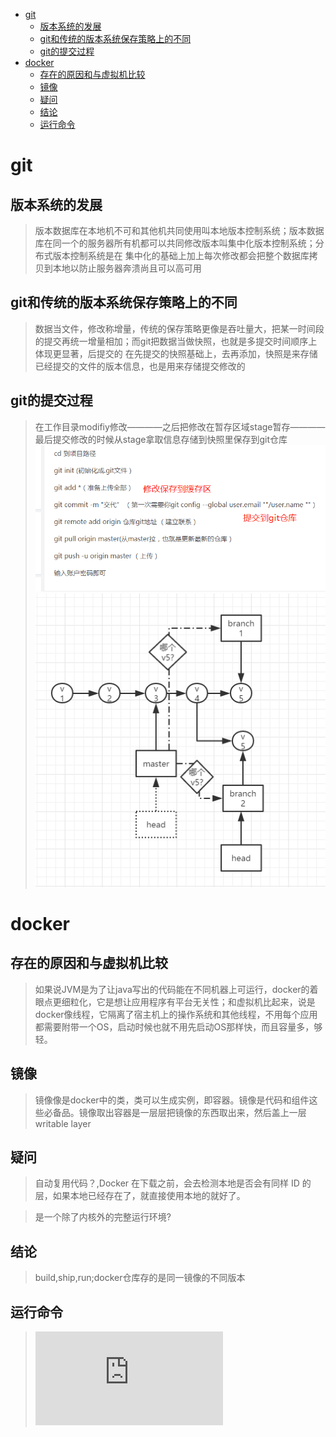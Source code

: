 - [git](#git)
  - [版本系统的发展](#版本系统的发展)
  - [git和传统的版本系统保存策略上的不同](#git和传统的版本系统保存策略上的不同)
  - [git的提交过程](#git的提交过程)
- [docker](#docker)
  - [存在的原因和与虚拟机比较](#存在的原因和与虚拟机比较)
  - [镜像](#镜像)
  - [疑问](#疑问)
  - [结论](#结论)
  - [运行命令](#运行命令)

# git
## 版本系统的发展
> 版本数据库在本地机不可和其他机共同使用叫本地版本控制系统；版本数据库在同一个的服务器所有机都可以共同修改版本叫集中化版本控制系统；分布式版本控制系统是在
集中化的基础上加上每次修改都会把整个数据库拷贝到本地以防止服务器奔溃尚且可以高可用

## git和传统的版本系统保存策略上的不同
> 数据当文件，修改称增量，传统的保存策略更像是吞吐量大，把某一时间段的提交再统一增量相加；而git把数据当做快照，也就是多提交时间顺序上体现更显著，后提交的
在先提交的快照基础上，去再添加，快照是来存储已经提交的文件的版本信息，也是用来存储提交修改的

## git的提交过程
> 在工作目录modifiy修改————之后把修改在暂存区域stage暂存————最后提交修改的时候从stage拿取信息存储到快照里保存到git仓库
![git提交](https://github.com/MeXRay/JavaStudy/blob/master/1.png)
![gitt提交图](https://github.com/MeXRay/JavaStudy/blob/master/git_graph.png)

# docker
## 存在的原因和与虚拟机比较
> 如果说JVM是为了让java写出的代码能在不同机器上可运行，docker的着眼点更细粒化，它是想让应用程序有平台无关性；和虚拟机比起来，说是docker像线程，它隔离了宿主机上的操作系统和其他线程，不用每个应用都需要附带一个OS，启动时候也就不用先启动OS那样快，而且容量多，够轻。

## 镜像
> 镜像像是docker中的类，类可以生成实例，即容器。镜像是代码和组件这些必备品。镜像取出容器是一层层把镜像的东西取出来，然后盖上一层writable layer

## 疑问
> 自动复用代码？,Docker 在下载之前，会去检测本地是否会有同样 ID 的层，如果本地已经存在了，就直接使用本地的就好了。

>是一个除了内核外的完整运行环境? 

## 结论
> build,ship,run;docker仓库存的是同一镜像的不同版本

## 运行命令
> ![参考](https://github.com/Snailclimb/JavaGuide/blob/master/docs/tools/Docker-Image.md#%E4%B8%80-docker-%E4%B8%8B%E8%BD%BD%E9%95%9C%E5%83%8F)
